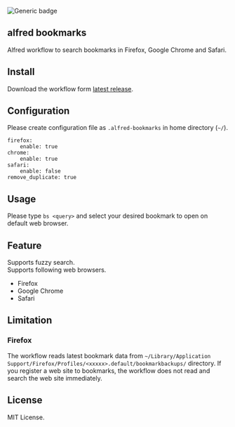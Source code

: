 ![Generic badge](https://github.com/konoui/alfred-bookmarks/workflows/test/badge.svg)
## alfred bookmarks
Alfred workflow to search bookmarks in Firefox, Google Chrome and Safari.

## Install
Download the workflow form [latest release](https://github.com/konoui/alfred-bookmarks/releases).

## Configuration
Please create configuration file as `.alfred-bookmarks` in home directory (`~/`).
```
firefox:
    enable: true
chrome:
    enable: true
safari:
    enable: false
remove_duplicate: true
```

## Usage
Please type `bs <query>` and select your desired bookmark to open on default web browser.

## Feature
Supports fuzzy search.   
Supports following web browsers.
- Firefox
- Google Chrome
- Safari

## Limitation
### Firefox 
The workflow reads latest bookmark data from `~/Library/Application Support/Firefox/Profiles/<xxxxx>.default/bookmarkbackups/` directory.
If you register a web site to bookmarks, the workflow does not read and search the web site immediately.

## License
MIT License.
